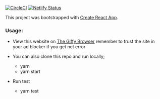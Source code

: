 [![CircleCI](https://circleci.com/gh/KristofaJosh/TheGiffyBrowser.svg?style=shield&circle-token=887192199aca9d546401d6d62a102970623b2595)](https://circleci.com/gh/KristofaJosh/TheGiffyBrowser)
[![Netlify Status](https://api.netlify.com/api/v1/badges/93f04d11-4d06-47cb-8be8-532ac163221b/deploy-status)](https://app.netlify.com/sites/chrisjosh-giffybrowser/deploys)


This project was bootstrapped with [Create React App](https://github.com/facebook/create-react-app).

### Usage:
- View this website on [The Giffy Browser](https://chrisjosh-giffybrowser.netlify.app/) remember to trust the site in your ad blocker if you get net error
- You can also clone this repo and run locally;
    - yarn 
    - yarn start
    
- Run test
    - yarn test 
